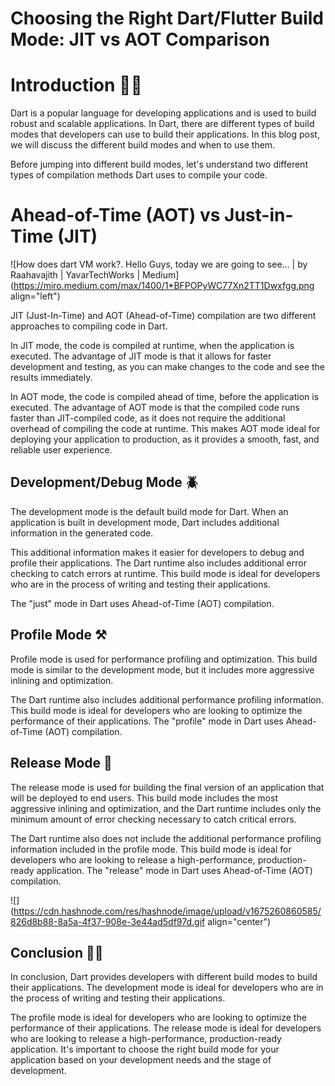 # Choosing the Right Dart/Flutter Build Mode: JIT vs AOT Comparison

# Introduction ✌🏻

Dart is a popular language for developing applications and is used to build robust and scalable applications. In Dart, there are different types of build modes that developers can use to build their applications. In this blog post, we will discuss the different build modes and when to use them.

Before jumping into different build modes, let's understand two different types of compilation methods Dart uses to compile your code.

# Ahead-of-Time (AOT) vs Just-in-Time (JIT)

![How does dart VM work?. Hello Guys, today we are going to see… | by  Raahavajith | YavarTechWorks | Medium](https://miro.medium.com/max/1400/1*BFPOPyWC77Xn2TT1Dwxfgg.png align="left")

JIT (Just-In-Time) and AOT (Ahead-of-Time) compilation are two different approaches to compiling code in Dart.

In JIT mode, the code is compiled at runtime, when the application is executed. The advantage of JIT mode is that it allows for faster development and testing, as you can make changes to the code and see the results immediately.

In AOT mode, the code is compiled ahead of time, before the application is executed. The advantage of AOT mode is that the compiled code runs faster than JIT-compiled code, as it does not require the additional overhead of compiling the code at runtime. This makes AOT mode ideal for deploying your application to production, as it provides a smooth, fast, and reliable user experience.

## **Development/Debug Mode 🪲**

The development mode is the default build mode for Dart. When an application is built in development mode, Dart includes additional information in the generated code.

This additional information makes it easier for developers to debug and profile their applications. The Dart runtime also includes additional error checking to catch errors at runtime. This build mode is ideal for developers who are in the process of writing and testing their applications.

The "just" mode in Dart uses Ahead-of-Time (AOT) compilation.

## **Profile Mode ⚒️**

Profile mode is used for performance profiling and optimization. This build mode is similar to the development mode, but it includes more aggressive inlining and optimization.

The Dart runtime also includes additional performance profiling information. This build mode is ideal for developers who are looking to optimize the performance of their applications. The "profile" mode in Dart uses Ahead-of-Time (AOT) compilation.

## **Release Mode 🚀**

The release mode is used for building the final version of an application that will be deployed to end users. This build mode includes the most aggressive inlining and optimization, and the Dart runtime includes only the minimum amount of error checking necessary to catch critical errors.

The Dart runtime also does not include the additional performance profiling information included in the profile mode. This build mode is ideal for developers who are looking to release a high-performance, production-ready application. The "release" mode in Dart uses Ahead-of-Time (AOT) compilation.

![](https://cdn.hashnode.com/res/hashnode/image/upload/v1675260860585/826d8b88-8a5a-4f37-908e-3e44ad5df97d.gif align="center")

## **Conclusion 👋🏻**

In conclusion, Dart provides developers with different build modes to build their applications. The development mode is ideal for developers who are in the process of writing and testing their applications.

The profile mode is ideal for developers who are looking to optimize the performance of their applications. The release mode is ideal for developers who are looking to release a high-performance, production-ready application. It's important to choose the right build mode for your application based on your development needs and the stage of development.